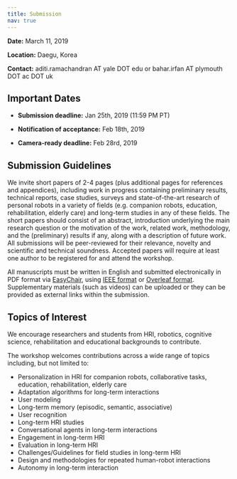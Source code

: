 ```yaml
---
title: Submission
nav: true
---
```


**Date:** March 11, 2019

**Location:** Daegu, Korea

**Contact:** aditi.ramachandran AT yale DOT edu or bahar.irfan AT plymouth DOT ac DOT uk


## Important Dates

 - **Submission deadline:** Jan 25th, 2019 (11:59 PM PT)

 - **Notification of acceptance:** Feb 18th, 2019

 - **Camera-ready deadline:** Feb 28rd, 2019


## Submission Guidelines

We invite short papers of 2-4 pages (plus additional pages for references and appendices), including work in progress containing preliminary results, technical reports, case studies, surveys and state-of-the-art research of personal robots in a variety of fields (e.g. companion robots, education, rehabilitation, elderly care) and long-term studies in any of these fields. The short papers should consist of an abstract, introduction underlying the main research question or the motivation of the work, related work, methodology, and the (preliminary) results if any, along with a description of future work. All submissions will be peer-reviewed for their relevance, novelty and scientific and technical soundness. Accepted papers will require at least one author to be registered for and attend the workshop.

All manuscripts must be written in English and submitted electronically in PDF format via [EasyChair](https://easychair.org/conferences/?conf=plothri19), using [IEEE format](https://www.ieee.org/conferences/publishing/templates.html) or [Overleaf format](https://www.overleaf.com/latex/templates/ieee-conference-template-example/nsncsyjfmpxy). Supplementary materials (such as videos) can be uploaded or they can be provided as external links within the submission.


## Topics of Interest

We encourage researchers and students from HRI, robotics, cognitive science, rehabilitation and educational backgrounds to contribute.

The workshop welcomes contributions across a wide range of topics including, but not limited to:

 - Personalization in HRI for companion robots, collaborative tasks, education, rehabilitation, elderly care
 - Adaptation algorithms for long-term interactions
 - User modeling
 - Long-term memory (episodic, semantic, associative)
 - User recognition
 - Long-term HRI studies
 - Conversational agents in long-term interactions
 - Engagement in long-term HRI
 - Evaluation in long-term HRI
 - Challenges/Guidelines for field studies in long-term HRI
 - Design and methodologies for repeated human-robot interactions
 - Autonomy in long-term interaction 

